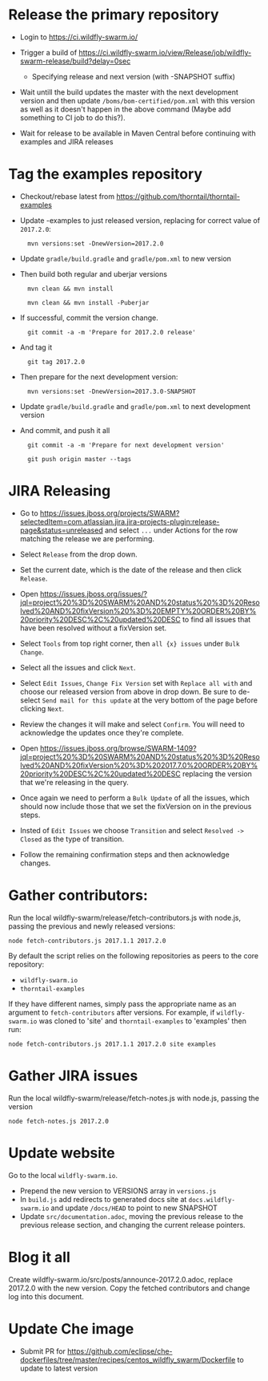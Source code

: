 # Release the primary repository

* Login to https://ci.wildfly-swarm.io/

* Trigger a build of https://ci.wildfly-swarm.io/view/Release/job/wildfly-swarm-release/build?delay=0sec
    * Specifying release and next version (with -SNAPSHOT suffix)

* Wait untill the build updates the master with the next development version and then update `/boms/bom-certified/pom.xml` with this version as well as it doesn't happen in the above command (Maybe add something to CI job to do this?).

* Wait for release to be available in Maven Central before continuing with examples and JIRA releases

# Tag the examples repository

* Checkout/rebase latest from https://github.com/thorntail/thorntail-examples

* Update -examples to just released version, replacing for correct value of `2017.2.0`:

        mvn versions:set -DnewVersion=2017.2.0

* Update `gradle/build.gradle` and `gradle/pom.xml` to new version

* Then build both regular and uberjar versions

        mvn clean && mvn install

        mvn clean && mvn install -Puberjar

* If successful, commit the version change.

        git commit -a -m 'Prepare for 2017.2.0 release'

* And tag it

        git tag 2017.2.0

* Then prepare for the next development version:

        mvn versions:set -DnewVersion=2017.3.0-SNAPSHOT

* Update `gradle/build.gradle` and `gradle/pom.xml` to next development version

* And commit, and push it all

        git commit -a -m 'Prepare for next development version'

        git push origin master --tags

# JIRA Releasing

* Go to https://issues.jboss.org/projects/SWARM?selectedItem=com.atlassian.jira.jira-projects-plugin:release-page&status=unreleased and select `...` under Actions for the row matching the release we are performing.

* Select `Release` from the drop down.

* Set the current date, which is the date of the release and then click `Release`.

* Open https://issues.jboss.org/issues/?jql=project%20%3D%20SWARM%20AND%20status%20%3D%20Resolved%20AND%20fixVersion%20%3D%20EMPTY%20ORDER%20BY%20priority%20DESC%2C%20updated%20DESC to find all issues that have been resolved without a fixVersion set.

* Select `Tools` from top right corner, then `all {x} issues` under `Bulk Change`.

* Select all the issues and click `Next`.

* Select `Edit Issues`, `Change Fix Version` set with `Replace all with` and choose our released version from above in drop down. Be sure to de-select `Send mail for this update` at the very bottom of the page before clicking `Next`.

* Review the changes it will make and select `Confirm`. You will need to acknowledge the updates once they're complete.

* Open https://issues.jboss.org/browse/SWARM-1409?jql=project%20%3D%20SWARM%20AND%20status%20%3D%20Resolved%20AND%20fixVersion%20%3D%202017.7.0%20ORDER%20BY%20priority%20DESC%2C%20updated%20DESC replacing the version that we're releasing in the query.

* Once again we need to perform a `Bulk Update` of all the issues, which should now include those that we set the fixVersion on in the previous steps.

* Insted of `Edit Issues` we choose `Transition` and select `Resolved -> Closed` as the type of transition.

* Follow the remaining confirmation steps and then acknowledge changes.


# Gather contributors:

Run the local wildfly-swarm/release/fetch-contributors.js with node.js, passing the previous and newly released versions:

    node fetch-contributors.js 2017.1.1 2017.2.0

By default the script relies on the following repositories as peers to the core repository:

* `wildfly-swarm.io`
* `thorntail-examples`

If they have different names, simply pass the appropriate name as an argument
to `fetch-contributors` after versions. For example, if `wildfly-swarm.io` was cloned to 'site'
and `thorntail-examples` to 'examples' then run:
    
    node fetch-contributors.js 2017.1.1 2017.2.0 site examples

# Gather JIRA issues

Run the local wildfly-swarm/release/fetch-notes.js with node.js, passing the version

    node fetch-notes.js 2017.2.0

# Update website

Go to the local `wildfly-swarm.io`.

* Prepend the new version to VERSIONS array in `versions.js`
* In `build.js` add redirects to generated docs site at `docs.wildfly-swarm.io` and update `/docs/HEAD` to point to new SNAPSHOT
* Update `src/documentation.adoc`, moving the previous release to the
  previous release section, and changing the current release pointers.

# Blog it all

Create wildfly-swarm.io/src/posts/announce-2017.2.0.adoc, replace 2017.2.0 with the new version.
Copy the fetched contributors and change log into this document.

# Update Che image

* Submit PR for https://github.com/eclipse/che-dockerfiles/tree/master/recipes/centos_wildfly_swarm/Dockerfile to update to latest version



